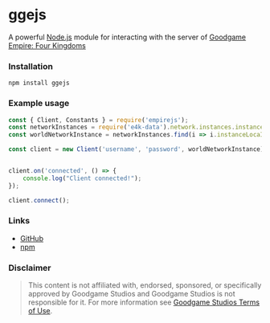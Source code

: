 # ggejs
A powerful [Node.js](https://nodejs.org) module for interacting with the server of [Goodgame Empire: Four Kingdoms](https://play.google.com/store/apps/details?id=air.com.goodgamestudios.empirefourkingdoms)

### Installation
```sh-session
npm install ggejs
```

### Example usage
```js
const { Client, Constants } = require('empirejs');
const networkInstances = require('e4k-data').network.instances.instance;
const worldNetworkInstance = networkInstances.find(i => i.instanceLocaId === "generic_country_world");

const client = new Client('username', 'password', worldNetworkInstance);


client.on('connected', () => {
    console.log("Client connected!");
});

client.connect();
```

### Links
- [GitHub](https://github.com/vanBrusselGames/ggejs)
- [npm](https://www.npmjs.com/package/ggejs)

### Disclaimer
> This content is not affiliated with, endorsed, sponsored, or specifically approved by Goodgame Studios and Goodgame Studios is not responsible for it. For more information see [Goodgame Studios Terms of Use](https://www.goodgamestudios.com/terms_en/#terms).
